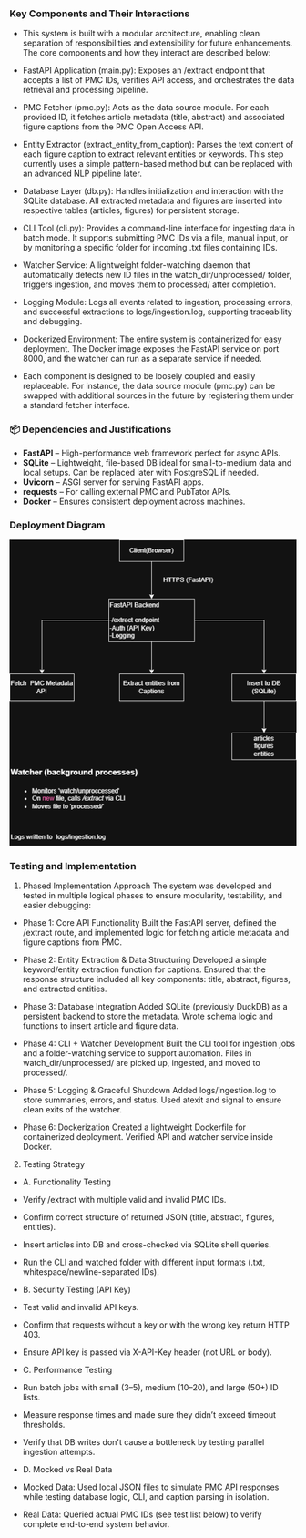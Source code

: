 ### Key Components and Their Interactions

- This system is built with a modular architecture, enabling clean separation of responsibilities and extensibility for future enhancements. The core components and how they interact are described below:

- FastAPI Application (main.py): Exposes an /extract endpoint that accepts a list of PMC IDs, verifies API access, and orchestrates the data retrieval and processing pipeline.

- PMC Fetcher (pmc.py): Acts as the data source module. For each provided ID, it fetches article metadata (title, abstract) and associated figure captions from the PMC Open Access API.

- Entity Extractor (extract_entity_from_caption): Parses the text content of each figure caption to extract relevant entities or keywords. This step currently uses a simple pattern-based method but can be replaced with an advanced NLP pipeline later.

- Database Layer (db.py): Handles initialization and interaction with the SQLite database. All extracted metadata and figures are inserted into respective tables (articles, figures) for persistent storage.

- CLI Tool (cli.py): Provides a command-line interface for ingesting data in batch mode. It supports submitting PMC IDs via a file, manual input, or by monitoring a specific folder for incoming .txt files containing IDs.

- Watcher Service: A lightweight folder-watching daemon that automatically detects new ID files in the watch_dir/unprocessed/ folder, triggers ingestion, and moves them to processed/ after completion.

- Logging Module: Logs all events related to ingestion, processing errors, and successful extractions to logs/ingestion.log, supporting traceability and debugging.

- Dockerized Environment: The entire system is containerized for easy deployment. The Docker image exposes the FastAPI service on port 8000, and the watcher can run as a separate service if needed.

- Each component is designed to be loosely coupled and easily replaceable. For instance, the data source module (pmc.py) can be swapped with additional sources in the future by registering them under a standard fetcher interface.

### 📦 Dependencies and Justifications

- **FastAPI** – High-performance web framework perfect for async APIs.
- **SQLite** – Lightweight, file-based DB ideal for small-to-medium data and local setups. Can be replaced later with PostgreSQL if needed.
- **Uvicorn** – ASGI server for serving FastAPI apps.
- **requests** – For calling external PMC and PubTator APIs.
- **Docker** – Ensures consistent deployment across machines.

### Deployment Diagram

![Flowchart of the process](Architecture.png)

### Testing and Implementation

1. Phased Implementation Approach
   The system was developed and tested in multiple logical phases to ensure modularity, testability, and easier debugging:

- Phase 1: Core API Functionality
  Built the FastAPI server, defined the /extract route, and implemented logic for fetching article metadata and figure captions from PMC.

- Phase 2: Entity Extraction & Data Structuring
  Developed a simple keyword/entity extraction function for captions. Ensured that the response structure included all key components: title, abstract, figures, and extracted entities.

- Phase 3: Database Integration
  Added SQLite (previously DuckDB) as a persistent backend to store the metadata. Wrote schema logic and functions to insert article and figure data.

- Phase 4: CLI + Watcher Development
  Built the CLI tool for ingestion jobs and a folder-watching service to support automation. Files in watch_dir/unprocessed/ are picked up, ingested, and moved to processed/.

- Phase 5: Logging & Graceful Shutdown
  Added logs/ingestion.log to store summaries, errors, and status. Used atexit and signal to ensure clean exits of the watcher.

- Phase 6: Dockerization
  Created a lightweight Dockerfile for containerized deployment. Verified API and watcher service inside Docker.

2. Testing Strategy

- A. Functionality Testing

* Verify /extract with multiple valid and invalid PMC IDs.

* Confirm correct structure of returned JSON (title, abstract, figures, entities).

* Insert articles into DB and cross-checked via SQLite shell queries.

* Run the CLI and watched folder with different input formats (.txt, whitespace/newline-separated IDs).

- B. Security Testing (API Key)

* Test valid and invalid API keys.

* Confirm that requests without a key or with the wrong key return HTTP 403.

* Ensure API key is passed via X-API-Key header (not URL or body).

- C. Performance Testing

* Run batch jobs with small (3–5), medium (10–20), and large (50+) ID lists.

* Measure response times and made sure they didn’t exceed timeout thresholds.

* Verify that DB writes don't cause a bottleneck by testing parallel ingestion attempts.

- D. Mocked vs Real Data

* Mocked Data:
  Used local JSON files to simulate PMC API responses while testing database logic, CLI, and caption parsing in isolation.

* Real Data:
  Queried actual PMC IDs (see test list below) to verify complete end-to-end system behavior.
